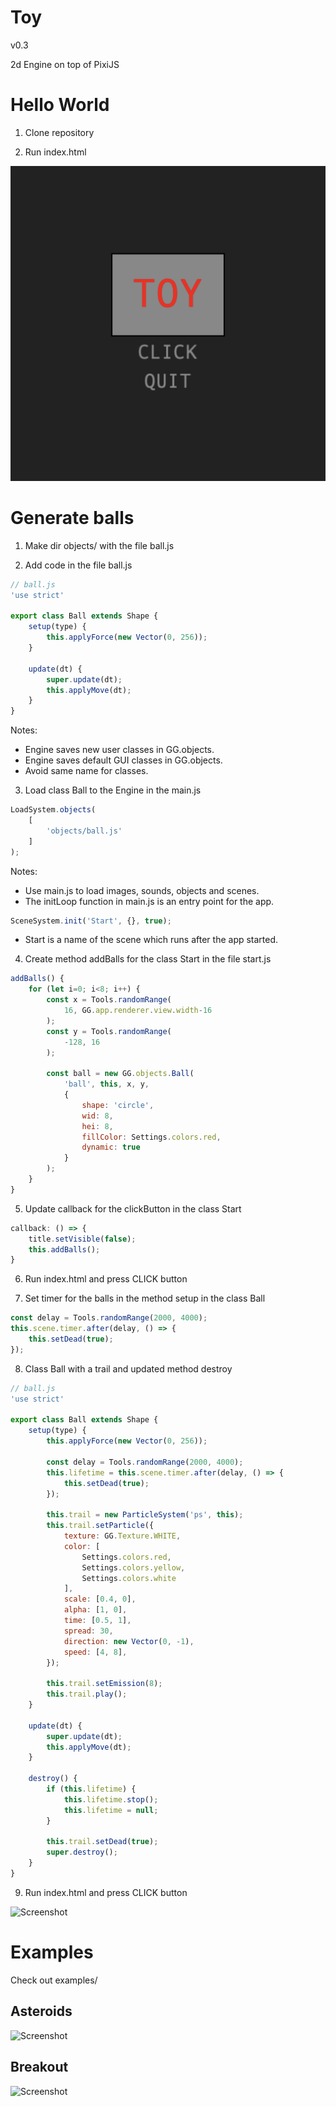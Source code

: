 # Toy

v0.3

2d Engine on top of PixiJS

# Hello World

1. Clone repository

2. Run index.html

![Screenshot](screenshot/screenshot1.png)

# Generate balls

1. Make dir objects/ with the file ball.js

2. Add code in the file ball.js

``` js
// ball.js
'use strict'

export class Ball extends Shape {
    setup(type) {
        this.applyForce(new Vector(0, 256));
    }

    update(dt) {
        super.update(dt);
        this.applyMove(dt);
    }
}
```
Notes:
- Engine saves new user classes in GG.objects.
- Engine saves default GUI classes in GG.objects.
- Avoid same name for classes.

3. Load class Ball to the Engine in the main.js

``` js
LoadSystem.objects(
    [
        'objects/ball.js'
    ]
);

```
Notes:
- Use main.js to load images, sounds, objects and scenes.
- The initLoop function in main.js is an entry point for the app.

``` js
SceneSystem.init('Start', {}, true);

```
- Start is a name of the scene which runs after the app started.


4. Create method addBalls for the class Start in the file start.js

``` js
addBalls() {
    for (let i=0; i<8; i++) {
        const x = Tools.randomRange(
            16, GG.app.renderer.view.width-16
        );
        const y = Tools.randomRange(
            -128, 16
        );

        const ball = new GG.objects.Ball(
            'ball', this, x, y,
            {
                shape: 'circle',
                wid: 8,
                hei: 8,
                fillColor: Settings.colors.red,
                dynamic: true
            }
        );
    }
}
```

5. Update callback for the clickButton in the class Start

``` js
callback: () => {
    title.setVisible(false);
    this.addBalls();
}
```

6. Run index.html and press CLICK button

7. Set timer for the balls in the method setup in the class Ball

``` js
const delay = Tools.randomRange(2000, 4000);
this.scene.timer.after(delay, () => {
    this.setDead(true);
});
```

8. Class Ball with a trail and updated method destroy

``` js
// ball.js
'use strict'

export class Ball extends Shape {
    setup(type) {
        this.applyForce(new Vector(0, 256));

        const delay = Tools.randomRange(2000, 4000);
        this.lifetime = this.scene.timer.after(delay, () => {
            this.setDead(true);
        });

        this.trail = new ParticleSystem('ps', this);
        this.trail.setParticle({
            texture: GG.Texture.WHITE,
            color: [
                Settings.colors.red,
                Settings.colors.yellow,
                Settings.colors.white
            ],
            scale: [0.4, 0],
            alpha: [1, 0],
            time: [0.5, 1],
            spread: 30,
            direction: new Vector(0, -1),
            speed: [4, 8],
        });

        this.trail.setEmission(8);
        this.trail.play();
    }

    update(dt) {
        super.update(dt);
        this.applyMove(dt);
    }

    destroy() {
        if (this.lifetime) {
            this.lifetime.stop();
            this.lifetime = null;
        }

        this.trail.setDead(true);
        super.destroy();
    }
}
````

9. Run index.html and press CLICK button

![Screenshot](screenshot/screenshot2.png)

# Examples

Check out examples/

## Asteroids

![Screenshot](screenshot/screenshot3.png)

## Breakout

![Screenshot](screenshot/screenshot4.png)


